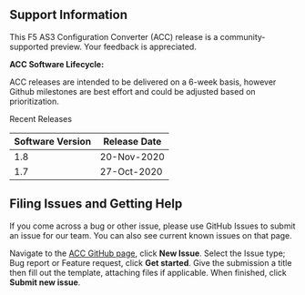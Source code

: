 ## Support Information

This F5 AS3 Configuration Converter (ACC) release is a community-supported preview. Your feedback is appreciated.

**ACC Software Lifecycle:**

ACC releases are intended to be delivered on a 6-week basis, however Github milestones are best effort and could be adjusted based on prioritization.


Recent Releases

| Software Version | Release Date        |
| ---------------- | ------------------- |
| 1.8              | 20-Nov-2020         |
| 1.7              | 27-Oct-2020         |


## Filing Issues and Getting Help

If you come across a bug or other issue, please use GitHub Issues to submit an issue for our team. You can also see current known issues on that page.

Navigate to the [ACC GitHub page](https://github.com/f5devcentral/f5-as3-config-converter/issues), click **New Issue**.
Select the Issue type; Bug report or Feature request, click **Get started**.
Give the submission a title then fill out the template, attaching files if applicable.
When finished, click **Submit new issue**.